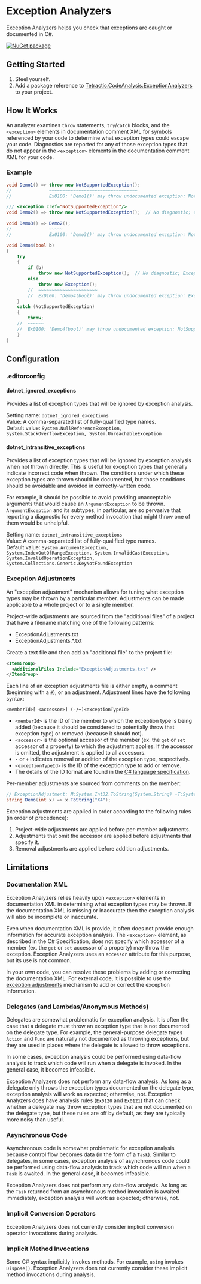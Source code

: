 # Exception Analyzers

Exception Analyzers helps you check that exceptions are caught or documented in C#. 

[![NuGet package](https://img.shields.io/nuget/vpre/Tetractic.CodeAnalysis.ExceptionAnalyzers?logo=nuget)](https://www.nuget.org/packages/Tetractic.CodeAnalysis.ExceptionAnalyzers/)

## Getting Started

 1. Steel yourself.
 2. Add a package reference to [Tetractic.CodeAnalysis.ExceptionAnalyzers](https://www.nuget.org/packages/Tetractic.CodeAnalysis.ExceptionAnalyzers/) to your project.

## How It Works

An analyzer examines `throw` statements, `try`/`catch` blocks, and the `<exception>` elements in documentation comment XML for symbols referenced by your code to determine what exception types could escape your code.  Diagnostics are reported for any of those exception types that do not appear in the `<exception>` elements in the documentation comment XML for your code.

### Example

```C#
void Demo1() => throw new NotSupportedException();
//              ~~~~~~~~~~~~~~~~~~~~~~~~~~~~~~~~~
//              Ex0100: 'Demo1()' may throw undocumented exception: NotSupportedException

/// <exception cref="NotSupportedException"/>
void Demo2() => throw new NotSupportedException();  // No diagnostic; exception is documented.

void Demo3() => Demo2();
//              ~~~~~
//              Ex0100: 'Demo3()' may throw undocumented exception: NotSupportedException

void Demo4(bool b)
{
    try
    {
        if (b)
            throw new NotSupportedException();  // No diagnostic; Exception is caught.
        else
            throw new Exception();
        //  ~~~~~~~~~~~~~~~~~~~~~~
        //  Ex0100: 'Demo4(bool)' may throw undocumented exception: Exception
    }
    catch (NotSupportedException)
    {
        throw;
    //  ~~~~~~
    //  Ex0100: 'Demo4(bool)' may throw undocumented exception: NotSupportedException
    }
}
```

## Configuration

### .editorconfig

#### dotnet_ignored_exceptions

Provides a list of exception types that will be ignored by exception analysis.

Setting name: `dotnet_ignored_exceptions`\
Value: A comma-separated list of fully-qualified type names.\
Default value: `System.NullReferenceException, System.StackOverflowException, System.UnreachableException`

#### dotnet_intransitive_exceptions

Provides a list of exception types that will be ignored by exception analysis when not thrown directly.  This is useful for exception types that generally indicate incorrect code when thrown.  The conditions under which these exception types are thrown should be documented, but those conditions should be avoidable and avoided in correctly-written code.

For example, it should be possible to avoid providing unacceptable arguments that would cause an `ArgumentException` to be thrown.  `ArgumentException` and its subtypes, in particular, are so pervasive that reporting a diagnostic for every method invocation that might throw one of them would be unhelpful.

Setting name: `dotnet_intransitive_exceptions`\
Value: A comma-separated list of fully-qualified type names.\
Default value: `System.ArgumentException, System.IndexOutOfRangeException, System.InvalidCastException, System.InvalidOperationException, System.Collections.Generic.KeyNotFoundException`

### Exception Adjustments

An "exception adjustment" mechanism allows for tuning what exception types may be thrown by a particular member.  Adjustments can be made applicable to a whole project or to a single member.

Project-wide adjustments are sourced from the "additional files" of a project that have a filename matching one of the following patterns:

 * ExceptionAdjustments.txt
 * ExceptionAdjustments.*.txt

Create a text file and then add an "additional file" to the project file:

```XML
<ItemGroup>
  <AdditionalFiles Include="ExceptionAdjustments.txt" />
</ItemGroup>
```

Each line of an exception adjustments file is either empty, a comment (beginning with a `#`), or an adjustment.  Adjustment lines have the following syntax:

```
<memberId>[ <accessor>] (-/+)<exceptionTypeId>
```

 * `<memberId>` is the ID of the member to which the exception type is being added (because it should be considered to potentially throw that exception type) or removed (because it should not).
 * `<accessor>` is the optional accessor of the member (ex. the `get` or `set` accessor of a property) to which the adjustment applies.  If the accessor is omitted, the adjustment is applied to all accessors.
 * `-` or `+` indicates removal or addition of the exception type, respectively.
 * `<exceptionTypeId>` is the ID of the exception type to add or remove.
 * The details of the ID format are found in the [C# language specification](https://github.com/dotnet/csharplang/blob/main/spec/documentation-comments.md#id-string-format).

Per-member adjustments are sourced from comments on the member:

```C#
// ExceptionAdjustment: M:System.Int32.ToString(System.String) -T:System.FormatException
string Demo(int x) => x.ToString("X4");
```

Exception adjustments are applied in order according to the following rules (in order of precedence):

 1. Project-wide adjustments are applied before per-member adjustments.
 2. Adjustments that omit the accessor are applied before adjustments that specify it.
 3. Removal adjustments are applied before addition adjustments.

## Limitations

### Documentation XML

Exception Analyzers relies heavily upon `<exception>` elements in documentation XML in determining what exception types may be thrown.  If the documentation XML is missing or inaccurate then the exception analysis will also be incomplete or inaccurate.

Even when documentation XML is provide, it often does not provide enough information for accurate exception analysis.  The `<exception>` element, as described in the C# Specification, does not specify which accessor of a member (ex. the `get` or `set` accessor of a property) may throw the exception.  Exception Analyzers uses an `accessor` attribute for this purpose, but its use is not common.

In your own code, you can resolve these problems by adding or correcting the documentation XML.  For external code, it is possible to use the [exception adjustments](#exception-adjustments) mechanism to add or correct the exception information.

### Delegates (and Lambdas/Anonymous Methods)

Delegates are somewhat problematic for exception analysis.  It is often the case that a delegate must throw an exception type that is not documented on the delegate type.  For example, the general-purpose delegate types `Action` and `Func` are naturally not documented as throwing exceptions, but they are used in places where the delegate is allowed to throw exceptions.

In some cases, exception analysis could be performed using data-flow analysis to track which code will run when a delegate is invoked.  In the general case, it becomes infeasible.

Exception Analyzers does not perform any data-flow analysis.  As long as a delegate only throws the exception types documented on the delegate type, exception analysis will work as expected; otherwise, not.  Exception Analyzers does have analysis rules (`Ex0120` and `Ex0121`) that can check whether a delegate may throw exception types that are not documented on the delegate type, but these rules are off by default, as they are typically more noisy than useful.

### Asynchronous Code

Asynchronous code is somewhat problematic for exception analysis because control flow becomes data (in the form of a `Task`).  Similar to delegates, in some cases, exception analysis of asynchronous code could be performed using data-flow analysis to track which code will run when a `Task` is awaited.  In the general case, it becomes infeasible.

Exception Analyzers does not perform any data-flow analysis.  As long as the `Task` returned from an asynchronous method invocation is awaited immediately, exception analysis will work as expected; otherwise, not.

### Implicit Conversion Operators

Exception Analyzers does not currently consider implicit conversion operator invocations during analysis.

### Implicit Method Invocations

Some C# syntax implicitly invokes methods.  For example, `using` invokes `Dispose()`.  Exception Analyzers does not currently consider these implicit method invocations during analysis.
